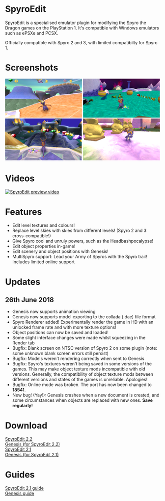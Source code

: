 # SpyroEdit
SpyroEdit is a specialised emulator plugin for modifying the Spyro the Dragon games on the PlayStation 1. It's compatible with Windows emulators such as ePSXe and PCSX.  

Officially compatible with Spyro 2 and 3, with limited compatibilty for Spyro 1.  

# Screenshots
<img src="screen1.png" alt="SpyroEdit screenshot 1" width="250px"/>
<img src="screen2.png" alt="SpyroEdit screenshot 2" width="250px"/>
<img src="screen3.png" alt="SpyroEdit screenshot 3" width="250px"/>
<img src="screen4.png" alt="SpyroEdit screenshot 4" width="250px"/>

# Videos
[![SpyroEdit preview video](http://img.youtube.com/vi/xi-6TCptTOo/0.jpg)](https://www.youtube.com/watch?v=xi-6TCptTOo)

# Features
* Edit level textures and colours!
* Replace level skies with skies from different levels! (Spyro 2 and 3 cross-compatible!)  
* Give Spyro cool and unruly powers, such as the Headbashpocalypse!  
* Edit object properties in-game!  
* Edit scenery and object positions with Genesis!  
* MultiSpyro support: Lead your Army of Spyros with the Spyro trail! Includes limited online support  

# Updates
## 26th June 2018
* Genesis now supports animation viewing  
* Genesis now supports model exporting to the collada (.dae) file format  
* Spyro Renderer added! Experimentally render the game in HD with an unlocked frame rate and with more texture options!  
* Object positions can now be saved and loaded!  
* Some slight interface changes were made whilst squeezing in the Render tab  
* Bugfix: Blank screen on NTSC version of Spyro 2 on some plugin (note: some unknown blank screen errors still persist)  
* Bugfix: Models weren't rendering correctly when sent to Genesis  
* Bugfix: Spyro's textures weren't being saved in some versions of the games. This may make object texture mods incompatible with old versions. Generally, the compatibility of object texture mods between different versions and states of the games is unreliable. Apologies!  
* Bugfix: Online mode was broken. The port has now been changed to **18541**.
* New bug! (Yay!): Genesis crashes when a new document is created, and some circumstances when objects are replaced with new ones. **Save regularly!**  

# Download
[SpyroEdit 2.2](https://github.com/LXShades/spyroedit/releases/download/v2.2/gpuSpyroEdit.dll)  
[Genesis (for SpyroEdit 2.2)](https://github.com/LXShades/spyroedit/releases/download/v2.2/Genesis.exe)  
[SpyroEdit 2.1](https://github.com/LXShades/spyroedit/releases/download/v2.1-beta/gpuSpyroEdit.dll)  
[Genesis (for SpyroEdit 2.1)](https://github.com/LXShades/spyroedit/releases/download/v2.1-beta/Genesis.exe)  

# Guides
[SpyroEdit 2.1 guide](spyroedit_guide.md)  
[Genesis guide](genesis_guide.md)